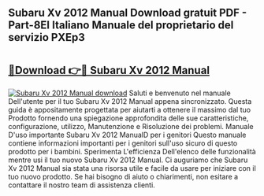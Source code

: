## Subaru Xv 2012 Manual Download gratuit PDF - Part-8EI Italiano Manuale del proprietario del servizio PXEp3

# <h2><a href="http://dfge020.blite.top/?on=Subaru+Xv+2012+Manual">🔗Download 👉🔴 Subaru Xv 2012 Manual</a></h2>

[![Subaru Xv 2012 Manual download](https://i.imgur.com/lujVjoI.png)](http://dfge020.blite.top/?on=Subaru+Xv+2012+Manual)
Saluti e benvenuto nel manuale Dell'utente per il tuo Subaru Xv 2012 Manual appena sincronizzato. Questa guida è appositamente progettata per aiutarti a ottenere il massimo dal tuo Prodotto fornendo una spiegazione approfondita delle sue caratteristiche, configurazione, utilizzo, Manutenzione e Risoluzione dei problemi. Manuale D'uso importante Subaru Xv 2012 ManualD per i genitori Questo manuale contiene informazioni importanti per i genitori sull'uso sicuro di questo prodotto per i bambini. Sperimenta L'efficienza Dell'elenco delle funzionalità mentre usi il tuo nuovo Subaru Xv 2012 Manual. Ci auguriamo che Subaru Xv 2012 Manual sia stata una risorsa utile e facile da usare per iniziare con il tuo nuovo prodotto. Se hai bisogno di aiuto o chiarimenti, non esitare a contattare il nostro team di assistenza clienti.
